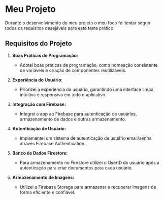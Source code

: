 # Meu Projeto

Durante o desenvolvimento do meu projeto o meu foco foi tentar seguir todos os requisitos desejáveis para este teste prático

## Requisitos do Projeto

1. **Boas Práticas de Programação:**
   - Adotei boas práticas de programação, como nomeação consistente de variáveis e criação de componentes reutilizáveis.

2. **Experiência do Usuário:**
   - Priorizei a experiência do usuário, garantindo uma interface limpa, intuitiva e responsiva em todo o aplicativo.

3. **Integração com Firebase:**
   - Integrei o app ao Firebase para autenticação de usuários, armazenamento de dados e outras armazenamento.

7. **Autenticação de Usuário:**
   - Implementei um sistema de autenticação de usuário email/senha através Firebase Authentication.

8. **Banco de Dados Firestore:**
   - Para armazenamento no Firestore utilizei o UserID do usuário após a autenticação para criar documentos para cada usuário.

9. **Armazenamento de Imagens:**
   - Utilizei o Firebase Storage para armazenar e recuperar imagens de forma eficiente e confiável.
